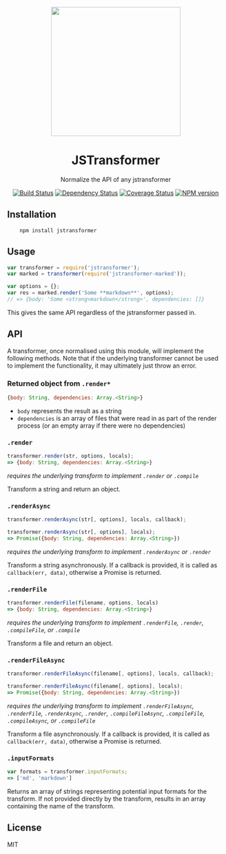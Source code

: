 <p align="center"><img src="https://cdn.rawgit.com/jstransformers/jstransformer/2bb6dc6c410e8683a17a4af5f1b73bcbee95aada/logo.svg" width="300px" height="299px" /></p>
<h1 align="center">JSTransformer</h1>
<p align="center">Normalize the API of any jstransformer</p>

<p align="center"><a href="https://travis-ci.org/jstransformers/jstransformer"><img src="https://img.shields.io/travis/jstransformers/jstransformer/master.svg" alt="Build Status"></a>
<a href="https://gemnasium.com/jstransformers/jstransformer"><img src="https://img.shields.io/gemnasium/jstransformers/jstransformer.svg" alt="Dependency Status"></a>
<a href="https://coveralls.io/r/jstransformers/jstransformer?branch=master"><img src="https://img.shields.io/coveralls/jstransformers/jstransformer/master.svg" alt="Coverage Status"></a>
<a href="https://www.npmjs.org/package/jstransformer"><img src="https://img.shields.io/npm/v/jstransformer.svg" alt="NPM version"></a></p>

## Installation

        npm install jstransformer

## Usage

```js
var transformer = require('jstransformer');
var marked = transformer(require('jstransformer-marked'));

var options = {};
var res = marked.render('Some **markdown**', options);
// => {body: 'Some <strong>markdown</strong>', dependencies: []}
```

This gives the same API regardless of the jstransformer passed in.

## API

A transformer, once normalised using this module, will implement the following methods.    Note that if the underlying transformer cannot be used to implement the functionality, it may ultimately just throw an error.

### Returned object from `.render*`

```js
{body: String, dependencies: Array.<String>}
```

 - `body` represents the result as a string
 - `dependencies` is an array of files that were read in as part of the render process (or an empty array if there were no dependencies)

### `.render`

```js
transformer.render(str, options, locals);
=> {body: String, dependencies: Array.<String>}
```

_requires the underlying transform to implement `.render` or `.compile`_

Transform a string and return an object.

### `.renderAsync`

```js
transformer.renderAsync(str[, options], locals, callback);
```

```js
transformer.renderAsync(str[, options], locals);
=> Promise({body: String, dependencies: Array.<String>})
```

_requires the underlying transform to implement `.renderAsync` or `.render`_

Transform a string asynchronously. If a callback is provided, it is called as `callback(err, data)`, otherwise a Promise is returned.

### `.renderFile`

```js
transformer.renderFile(filename, options, locals)
=> {body: String, dependencies: Array.<String>}
```

_requires the underlying transform to implement `.renderFile`, `.render`, `.compileFile`, or `.compile`_

Transform a file and return an object.

### `.renderFileAsync`

```js
transformer.renderFileAsync(filename[, options], locals, callback);
```

```js
transformer.renderFileAsync(filename[, options], locals);
=> Promise({body: String, dependencies: Array.<String>})
```

_requires the underlying transform to implement `.renderFileAsync`, `.renderFile`, `.renderAsync`, `.render`, `.compileFileAsync`, `.compileFile`, `.compileAsync`, or `.compileFile`_

Transform a file asynchronously. If a callback is provided, it is called as `callback(err, data)`, otherwise a Promise is returned.

### `.inputFormats`

```js
var formats = transformer.inputFormats;
=> ['md', 'markdown']
```

Returns an array of strings representing potential input formats for the transform. If not provided directly by the transform, results in an array containing the name of the transform.

## License

MIT
